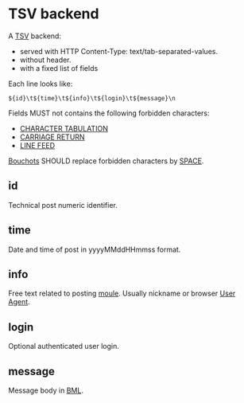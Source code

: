 # TSV backend

A [TSV](https://en.wikipedia.org/wiki/Tab-separated_values) backend:

- served with HTTP Content-Type: text/tab-separated-values.
- without header.
- with a fixed list of fields

Each line looks like:

```
${id}\t${time}\t${info}\t${login}\t${message}\n
```

Fields MUST not contains the following forbidden characters:

- [CHARACTER TABULATION](http://www.fileformat.info/info/unicode/char/0009/index.htm)
- [CARRIAGE RETURN](http://www.fileformat.info/info/unicode/char/000D/index.htm)
- [LINE FEED](http://www.fileformat.info/info/unicode/char/000A/index.htm)

[Bouchots](./bouchot.md) SHOULD replace forbidden characters by
[SPACE](http://www.fileformat.info/info/unicode/char/0020/index.htm).

## id

Technical post numeric identifier.

## time

Date and time of post in yyyyMMddHHmmss format.

## info

Free text related to posting [moule](./moules.md). Usually nickname or browser [User Agent](https://en.wikipedia.org/wiki/User_agent).

## login

Optional authenticated  user login.

## message

Message body in [BML](./bml.md).